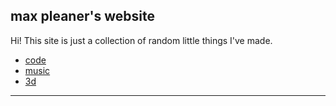 ## max pleaner's website

Hi! This site is just a collection of random little things I've made. 

- [code](./pages/code.md)
- [music](./pages/music.md)
- [3d](./pages/3d.md)

---